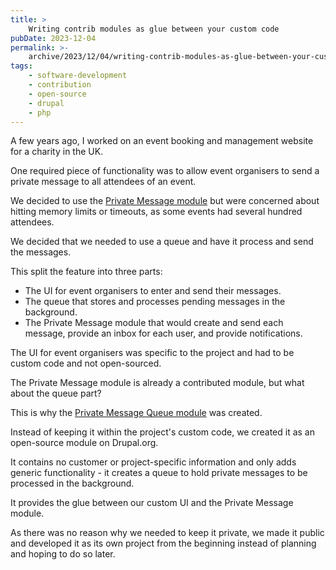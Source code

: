```yaml
---
title: >
    Writing contrib modules as glue between your custom code
pubDate: 2023-12-04
permalink: >-
    archive/2023/12/04/writing-contrib-modules-as-glue-between-your-custom-code
tags:
    - software-development
    - contribution
    - open-source
    - drupal
    - php
---
```



A few years ago, I worked on an event booking and management website for a charity in the UK.

One required piece of functionality was to allow event organisers to send a private message to all attendees of an event.

We decided to use the [Private Message module] but were concerned about hitting memory limits or timeouts, as some events had several hundred attendees.

We decided that we needed to use a queue and have it process and send the messages.

This split the feature into three parts:

* The UI for event organisers to enter and send their messages.
* The queue that stores and processes pending messages in the background.
* The Private Message module that would create and send each message, provide an inbox for each user, and provide notifications.

The UI for event organisers was specific to the project and had to be custom code and not open-sourced.

The Private Message module is already a contributed module, but what about the queue part?

This is why the [Private Message Queue module] was created.

Instead of keeping it within the project's custom code, we created it as an open-source module on Drupal.org.

It contains no customer or project-specific information and only adds generic functionality - it creates a queue to hold private messages to be processed in the background.

It provides the glue between our custom UI and the Private Message module.

As there was no reason why we needed to keep it private, we made it public and developed it as its own project from the beginning instead of planning and hoping to do so later.

[private message module]: https://www.drupal.org/project/private_message
[private message queue module]: https://www.drupal.org/project/private_message_queue
